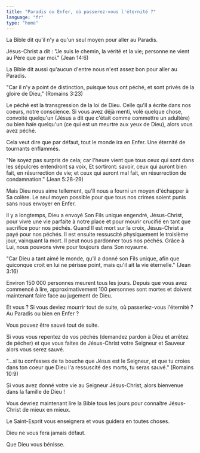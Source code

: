 ```yaml
---
title: "Paradis ou Enfer, où passerez-vous l'éternité ?"
language: "fr"
type: "home"
---
```


La Bible dit qu'il n'y a qu'un seul moyen pour aller au Paradis.

Jésus-Christ a dit :
<span class="verse">
"Je suis le chemin, la vérité et la vie; personne ne vient au Père que par moi." (Jean 14:6)
</span>

La Bible dit aussi qu'aucun d'entre nous n'est assez bon pour aller au Paradis.

<span class="verse">
  "Car il n'y a point de distinction, puisque tous ont péché, et sont privés de la gloire de Dieu," (Romains 3:23)
</span>

Le péché est la transgression de la loi de Dieu. Celle qu'Il a écrite dans nos coeurs,
notre conscience. Si vous avez déjà menti, volé quelque chose, convoité quelqu'un
(Jésus a dit que c'était comme commettre un adultère) ou bien haïe quelqu'un (ce qui est
un meurtre aux yeux de Dieu), alors vous avez péché.

Cela veut dire que par défaut, tout le monde ira en Enfer. Une éternité
de tournants enflammés.

<span class="verse">
  "Ne soyez pas surpris de cela; car l'heure vient que tous ceux qui sont dans les sépulcres entendront sa voix, Et sortiront: savoir, ceux qui auront bien fait, en résurrection de vie; et ceux qui auront mal fait, en résurrection de condamnation." (Jean 5:28-29)
</span>

Mais Dieu nous aime tellement, qu'Il nous a fourni un moyen d'échapper à Sa
colère. Le seul moyen possible pour que tous nos crimes soient punis sans
nous envoyer en Enfer.

Il y a longtemps, Dieu a envoyé Son Fils unique engendré, Jésus-Christ, pour vivre
une vie parfaite à notre place et pour mourir crucifié en tant que sacrifice pour
nos péchés. Quand Il est mort sur la croix, Jésus-Christ a payé pour nos péchés.
Il est ensuite ressuscité physiquement le troisième jour, vainquant la mort. Il peut nous pardonner tous nos péchés. Grâce à Lui, nous pouvons vivre
pour toujours dans Son royaume.

<span class="verse">
  "Car Dieu a tant aimé le monde, qu'il a donné son Fils unique, afin que quiconque croit en lui ne périsse point, mais qu'il ait la vie éternelle." (Jean 3:16)
</span>

Environ 150 000 personnes meurent tous les jours. Depuis que vous avez commencé à lire,
approximativement 100 personnes sont mortes et doivent maintenant faire face au jugement de Dieu.

Et vous ? Si vous deviez mourrir tout de suite, où passeriez-vous
l'éternité ? Au Paradis ou bien en Enfer ?

Vous pouvez être sauvé tout de suite.

Si vous vous repentez de vos péchés (demandez pardon à Dieu et arrêtez de pécher) et
que vous faites de Jésus-Christ votre Seigneur et Sauveur alors vous serez sauvé.

<span class="verse">
  "...si tu confesses de ta bouche que Jésus est le Seigneur, et que tu croies dans ton coeur que Dieu l'a ressuscité des morts, tu seras sauvé." (Romains 10:9)
</span>

Si vous avez donné votre vie au Seigneur Jésus-Christ, alors bienvenue
dans la famille de Dieu !

Vous devriez maintenant lire la Bible tous les jours
pour connaître Jésus-Christ de mieux en mieux.

Le Saint-Esprit vous enseignera et vous guidera en toutes choses.

Dieu ne vous fera jamais défaut.

Que Dieu vous bénisse.
